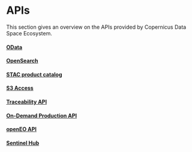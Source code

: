 # APIs 
This section gives an overview on the APIs provided by Copernicus Data Space Ecosystem.

#### [OData](APIs/OData.qmd)
#### [OpenSearch](APIs/OpenSearch.qmd)
#### [STAC product catalog](APIs/STAC.md)
#### [S3 Access](APIs/S3.md)
#### [Traceability API](APIs/Traceability.md)
#### [On-Demand Production API](APIs/On-Demand%20Production%20API.md)
#### [openEO API](APIs/openEO/openEO.qmd)
#### [Sentinel Hub](APIs/SentinelHub.md)


